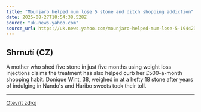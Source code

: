 ```yaml
---
title: "Mounjaro helped mum lose 5 stone and ditch shopping addiction"
date: 2025-08-27T18:54:38.528Z
source: "uk.news.yahoo.com"
source_url: https://uk.news.yahoo.com/mounjaro-helped-mum-lose-5-194423675.html
---
```


## Shrnutí (CZ)
A mother who shed five stone in just five months using weight loss injections claims the treatment has also helped curb her £500-a-month shopping habit. Donique Wint, 38, weighed in at a hefty 18 stone after years of indulging in Nando's and Haribo sweets took their toll.

---

[Otevřít zdroj](https://uk.news.yahoo.com/mounjaro-helped-mum-lose-5-194423675.html)
